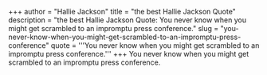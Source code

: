 +++
author = "Hallie Jackson"
title = "the best Hallie Jackson Quote"
description = "the best Hallie Jackson Quote: You never know when you might get scrambled to an impromptu press conference."
slug = "you-never-know-when-you-might-get-scrambled-to-an-impromptu-press-conference"
quote = '''You never know when you might get scrambled to an impromptu press conference.'''
+++
You never know when you might get scrambled to an impromptu press conference.
